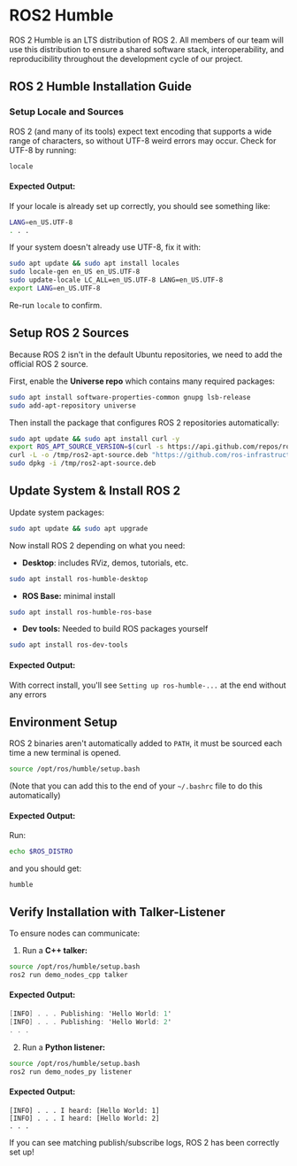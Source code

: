# ROS2 Humble
ROS 2 Humble is an LTS distribution of ROS 2. All members of our team will use this distribution to ensure a shared software stack, interoperability, and reproducibility throughout the development cycle of our project.

## ROS 2 Humble Installation Guide
### Setup Locale and Sources
ROS 2 (and many of its tools) expect text encoding that supports a wide range of characters, so without UTF-8 weird errors may occur.
Check for UTF-8 by running:
```bash
locale
```
#### Expected Output:
If your locale is already set up correctly, you should see something like:
```bash
LANG=en_US.UTF-8
. . .
```
If your system doesn't already use UTF-8, fix it with:
```bash
sudo apt update && sudo apt install locales 
sudo locale-gen en_US en_US.UTF-8
sudo update-locale LC_ALL=en_US.UTF-8 LANG=en_US.UTF-8
export LANG=en_US.UTF-8 
```
Re-run `locale` to confirm.

## Setup ROS 2 Sources
Because ROS 2 isn't in the default Ubuntu repositories, we need to add the official ROS 2 source.

First, enable the **Universe repo** which contains many required packages:
```bash
sudo apt install software-properties-common gnupg lsb-release
sudo add-apt-repository universe 
```
Then install the package that configures ROS 2 repositories automatically:
```bash 
sudo apt update && sudo apt install curl -y
export ROS_APT_SOURCE_VERSION=$(curl -s https://api.github.com/repos/ros-infrastructure/ros-apt-source/releases/latest | grep -F "tag_name" | awk -F\" '{print $4}')
curl -L -o /tmp/ros2-apt-source.deb "https://github.com/ros-infrastructure/ros-apt-source/releases/download/${ROS_APT_SOURCE_VERSION}/ros2-apt-source_${ROS_APT_SOURCE_VERSION}.$(. /etc/os-release && echo ${UBUNTU_CODENAME:-${VERSION_CODENAME}})_all.deb"
sudo dpkg -i /tmp/ros2-apt-source.deb
```

## Update System & Install ROS 2 
Update system packages:
```bash 
sudo apt update && sudo apt upgrade
```
Now install ROS 2 depending on what you need:
- **Desktop**: includes RViz, demos, tutorials, etc.
```bash 
sudo apt install ros-humble-desktop
```
- **ROS Base:** minimal install
```bash 
sudo apt install ros-humble-ros-base
```
- **Dev tools:** Needed to build ROS packages yourself
```bash 
sudo apt install ros-dev-tools
```
#### Expected Output:
With correct install, you'll see `Setting up ros-humble-...` at the end without any errors 

## Environment Setup
ROS 2 binaries aren't automatically added to `PATH`, it must be sourced each time a new terminal is opened.
```bash
source /opt/ros/humble/setup.bash 
```
(Note that you can add this to the end of your `~/.bashrc` file to do this automatically)
#### Expected Output:
Run: 
```bash
echo $ROS_DISTRO
```
and you should get:
```nginx
humble
```

## Verify Installation with Talker-Listener
To ensure nodes can communicate:
1. Run a **C++ talker:**
```bash
source /opt/ros/humble/setup.bash 
ros2 run demo_nodes_cpp talker
```
#### Expected Output:
```csharp 
[INFO] . . . Publishing: 'Hello World: 1'
[INFO] . . . Publishing: 'Hello World: 2'
. . .
```
2. Run a **Python listener:**
```bash 
source /opt/ros/humble/setup.bash 
ros2 run demo_nodes_py listener 
```
#### Expected Output: 
```less 
[INFO] . . . I heard: [Hello World: 1]
[INFO] . . . I heard: [Hello World: 2]
. . .
```
If you can see matching publish/subscribe logs, ROS 2 has been correctly set up!
